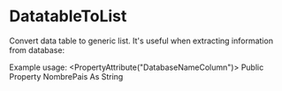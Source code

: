 # DatatableToList
Convert data table to generic list. It's useful when extracting information from database:

Example usage:
<PropertyAttribute("DatabaseNameColumn")>
Public Property NombrePais As String

